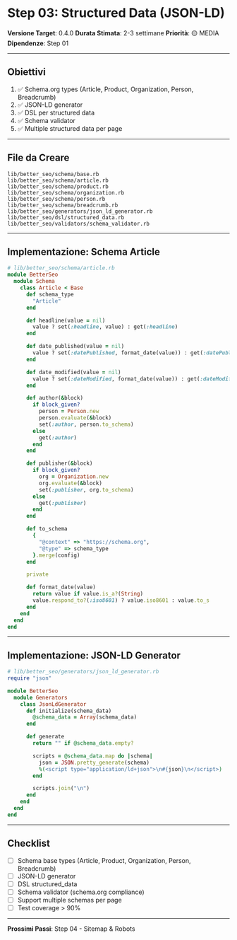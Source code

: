 # Step 03: Structured Data (JSON-LD)

**Versione Target**: 0.4.0
**Durata Stimata**: 2-3 settimane
**Priorità**: 🟡 MEDIA
**Dipendenze**: Step 01

---

## Obiettivi

1. ✅ Schema.org types (Article, Product, Organization, Person, Breadcrumb)
2. ✅ JSON-LD generator
3. ✅ DSL per structured data
4. ✅ Schema validator
5. ✅ Multiple structured data per page

---

## File da Creare

```
lib/better_seo/schema/base.rb
lib/better_seo/schema/article.rb
lib/better_seo/schema/product.rb
lib/better_seo/schema/organization.rb
lib/better_seo/schema/person.rb
lib/better_seo/schema/breadcrumb.rb
lib/better_seo/generators/json_ld_generator.rb
lib/better_seo/dsl/structured_data.rb
lib/better_seo/validators/schema_validator.rb
```

---

## Implementazione: Schema Article

```ruby
# lib/better_seo/schema/article.rb
module BetterSeo
  module Schema
    class Article < Base
      def schema_type
        "Article"
      end

      def headline(value = nil)
        value ? set(:headline, value) : get(:headline)
      end

      def date_published(value = nil)
        value ? set(:datePublished, format_date(value)) : get(:datePublished)
      end

      def date_modified(value = nil)
        value ? set(:dateModified, format_date(value)) : get(:dateModified)
      end

      def author(&block)
        if block_given?
          person = Person.new
          person.evaluate(&block)
          set(:author, person.to_schema)
        else
          get(:author)
        end
      end

      def publisher(&block)
        if block_given?
          org = Organization.new
          org.evaluate(&block)
          set(:publisher, org.to_schema)
        else
          get(:publisher)
        end
      end

      def to_schema
        {
          "@context" => "https://schema.org",
          "@type" => schema_type
        }.merge(config)
      end

      private

      def format_date(value)
        return value if value.is_a?(String)
        value.respond_to?(:iso8601) ? value.iso8601 : value.to_s
      end
    end
  end
end
```

---

## Implementazione: JSON-LD Generator

```ruby
# lib/better_seo/generators/json_ld_generator.rb
require "json"

module BetterSeo
  module Generators
    class JsonLdGenerator
      def initialize(schema_data)
        @schema_data = Array(schema_data)
      end

      def generate
        return "" if @schema_data.empty?

        scripts = @schema_data.map do |schema|
          json = JSON.pretty_generate(schema)
          %(<script type="application/ld+json">\n#{json}\n</script>)
        end

        scripts.join("\n")
      end
    end
  end
end
```

---

## Checklist

- [ ] Schema base types (Article, Product, Organization, Person, Breadcrumb)
- [ ] JSON-LD generator
- [ ] DSL structured_data
- [ ] Schema validator (schema.org compliance)
- [ ] Support multiple schemas per page
- [ ] Test coverage > 90%

---

**Prossimi Passi**: Step 04 - Sitemap & Robots
